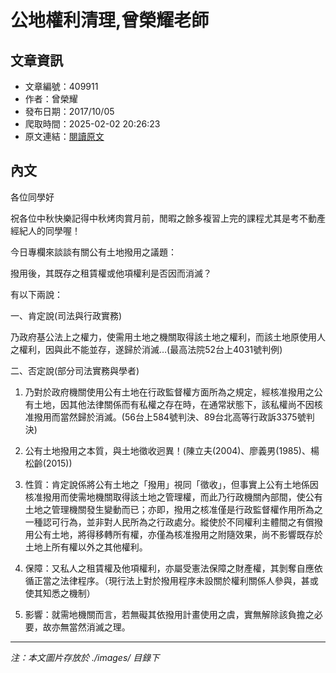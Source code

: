 # 公地權利清理,曾榮耀老師

## 文章資訊
- 文章編號：409911
- 作者：曾榮耀
- 發布日期：2017/10/05
- 爬取時間：2025-02-02 20:26:23
- 原文連結：[閱讀原文](https://real-estate.get.com.tw/Columns/detail.aspx?no=409911)

## 內文
各位同學好

祝各位中秋快樂記得中秋烤肉賞月前，閒暇之餘多複習上完的課程尤其是考不動產經紀人的同學喔！

今日專欄來談談有關公有土地撥用之議題：

撥用後，其既存之租賃權或他項權利是否因而消滅？

有以下兩說：

一、肯定說(司法與行政實務)

乃政府基公法上之權力，使需用土地之機關取得該土地之權利，而該土地原使用人之權利，因與此不能並存，遂歸於消滅…(最高法院52台上4031號判例)

二、否定說(部分司法實務與學者)

1. 乃對於政府機關使用公有土地在行政監督權方面所為之規定，經核准撥用之公有土地，因其他法律關係而有私權之存在時，在通常狀態下，該私權尚不因核准撥用而當然歸於消滅。(56台上584號判決、89台北高等行政訴3375號判決)

2. 公有土地撥用之本質，與土地徵收迥異！(陳立夫(2004)、廖義男(1985)、楊松齡(2015))

1. 性質：肯定說係將公有土地之「撥用」視同「徵收」，但事實上公有土地係因核准撥用而使需地機關取得該土地之管理權，而此乃行政機關內部間，使公有土地之管理機關發生變動而已；亦即，撥用之核准僅是行政監督權作用所為之一種認可行為，並非對人民所為之行政處分。縱使於不同權利主體間之有償撥用公有土地，將得移轉所有權，亦僅為核准撥用之附隨效果，尚不影響既存於土地上所有權以外之其他權利。

2. 保障：又私人之租賃權及他項權利，亦屬受憲法保障之財產權，其剝奪自應依循正當之法律程序。（現行法上對於撥用程序未設關於權利關係人參與，甚或使其知悉之機制）

3. 影響：就需地機關而言，若無礙其依撥用計畫使用之虞，實無解除該負擔之必要，故亦無當然消滅之理。

---
*注：本文圖片存放於 ./images/ 目錄下*
